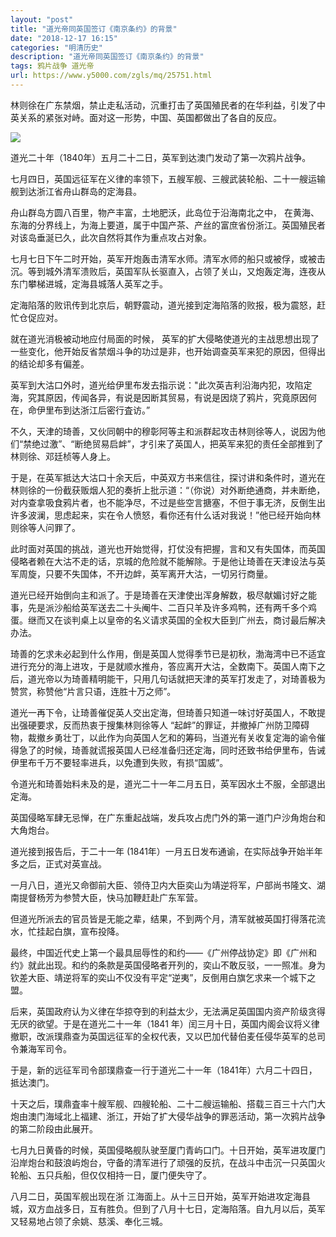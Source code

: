 ```yaml
---
layout: "post"
title: "道光帝同英国签订《南京条约》的背景"
date: "2018-12-17 16:15"
categories: "明清历史"
description: "道光帝同英国签订《南京条约》的背景"
tags: 鸦片战争 道光帝
url: https://www.y5000.com/zgls/mq/25751.html
---
```






林则徐在广东禁烟，禁止走私活动，沉重打击了英国殖民者的在华利益，引发了中英关系的紧张对峙。面对这一形势，中国、英国都做出了各自的反应。

![](https://img.y5000.com/uploads/allimg/170925/13-1F9251J42Q18.jpg)

道光二十年（1840年）五月二十二日，英军到达澳门发动了第一次鸦片战争。

七月四日，英国远征军在义律的率领下，五艘军舰、三艘武装轮船、二十一艘运输舰到达浙江省舟山群岛的定海县。

舟山群岛方圆八百里，物产丰富，土地肥沃，此岛位于沿海南北之中，
在黄海、东海的分界线上，为海上要道，属于中国产茶、产丝的富庶省份浙江。英国殖民者对该岛垂涎已久，此次自然将其作为重点攻占对象。

七月七日下午二时开始，英军开炮轰击清军水师。清军水师的船只或被俘，或被击沉。等到城外清军溃败后，英国军队长驱直入，占领了关山，又炮轰定海，连夜从东门攀梯进城，定海县城落人英军之手。

定海陷落的败讯传到北京后，朝野震动，道光接到定海陷落的败报，极为震怒，赶忙仓促应对。

就在道光消极被动地应付局面的时候，
英军的扩大侵略使道光的主战思想出现了一些变化，他开始反省禁烟斗争的功过是非，也开始调查英军来犯的原因，但得出的结论却多有偏差。

英军到大沽口外时，道光给伊里布发去指示说："此次英吉利沿海内犯，攻陷定海，究其原因，传闻各异，有说是因断其贸易，有说是因烧了鸦片，究竟原因何在，命伊里布到达浙江后密行査访。”

不久，天津的琦善，又伙同朝中的穆彰阿等主和派群起攻击林则徐等人，说因为他们“禁绝过激”、“断绝贸易启衅”，才引来了英国人，把英军来犯的责任全部推到了林则徐、邓廷桢等人身上。

于是，在英军抵达大沽口十余天后，中英双方书来信往，探讨讲和条件时，道光在林则徐的一份截获贩烟人犯的奏折上批示道：“（你说）对外断绝通商，并未断绝，对内查拿吸食鸦片者，也不能净尽，不过是些空言搪塞，不但于事无济，反倒生出许多波澜，思虑起来，实在令人愤怒，看你还有什么话对我说！”他已经开始向林则徐等人问罪了。

此时面对英国的挑战，道光也开始觉得，打仗没有把握，言和又有失国体，而英国侵略者赖在大沽不走的话，京城的危险就不能解除。于是他让琦善在天津设法与英军周旋，只要不失国体，不开边衅，英军离开大沽，一切另行商量。

道光已经开始倒向主和派了。于是琦善在天津使出浑身解数，极尽献媚讨好之能事，先是派沙船给英军送去二十头阉牛、二百只羊及许多鸡鸭，还有两千多个鸡蛋。继而又在谈判桌上以皇帝的名义请求英国的全权大臣到广州去，商讨最后解决办法。

琦善的乞求未必起到什么作用，倒是英国人觉得季节已是初秋，渤海湾中已不适宜进行充分的海上进攻，于是就顺水推舟，答应离开大沽，全数南下。英国人南下之后，道光帝以为琦善精明能干，只用几句话就把天津的英军打发走了，对琦善极为赞赏，称赞他“片言只语，连胜十万之师”。

道光一再下令，让琦善催促英人交出定海，但琦善只知道一味讨好英国人，不敢提出强硬要求，反而热衷于搜集林则徐等人
“起衅”的罪证，并撤掉广州防卫障碍物，裁撤乡勇壮丁，以此作为向英国人乞和的筹码，当道光有关收复定海的谕令催得急了的时候，琦善就谎报英国人已经准备归还定海，同时还致书给伊里布，告诫伊里布千万不要轻率进兵，以免遭到失败，有损“国威”。

令道光和琦善始料未及的是，道光二十一年二月五日，英军因水土不服，全部退出定海。

英国侵略军肆无忌惮，在广东重起战端，发兵攻占虎门外的第一道门户沙角炮台和大角炮台。

道光接到报告后，于二十一年 (1841年）一月五日发布通谕，在实际战争开始半年多之后，正式对英宣战。

一月八日，道光又命御前大臣、领侍卫内大臣奕山为靖逆将军，户部尚书隆文、湖南提督杨芳为参赞大臣，快马加鞭赶赴广东军营。

但道光所派去的官员皆是无能之辈，结果，不到两个月，清军就被英国打得落花流水，忙挂起白旗，宣布投降。

最终，中国近代史上第一个最具屈辱性的和约——《广州停战协定》即《广州和约》就此出现。和约的条款是英国侵略者开列的，奕山不敢反驳，一一照准。身为钦差大臣、靖逆将军的奕山不仅没有平定“逆夷”，反倒用白旗乞求来一个城下之盟。

后来，英国政府认为义律在华掠夺到的利益太少，无法满足英国国内资产阶级贪得无厌的欲望。于是在道光二十一年（1841
年）闰三月十日，英国内阁会议将义律撤职，改派璞鼎查为英国远征军的全权代表，又以巴加代替伯麦任侵华英军的总司令兼海军司令。

于是，新的远征军司令部璞鼎查一行于道光二十一年（1841年）六月二十四日，抵达澳门。

十天之后，璞鼎査率十艘军舰、四艘轮船、二十二艘运输船、搭载三百三十六门大炮由澳门海域北上福建、浙江，开始了扩大侵华战争的罪恶活动，第一次鸦片战争的第二阶段由此展开。

七月九日黄昏的时候，英国侵略舰队驶至厦门青屿口门。十日开始，英军进攻厦门沿岸炮台和鼓浪屿炮台，守备的清军进行了顽强的反抗，在战斗中击沉一只英国火轮船、五只兵船，但仅仅相持一日，厦门便失守了。

八月二日，英国军舰出现在浙
江海面上。从十三日开始，英军开始进攻定海县城，双方血战多日，互有胜负。但到了八月十七日，定海陷落。自九月以后，英军又轻易地占领了余姚、慈溪、奉化三城。
